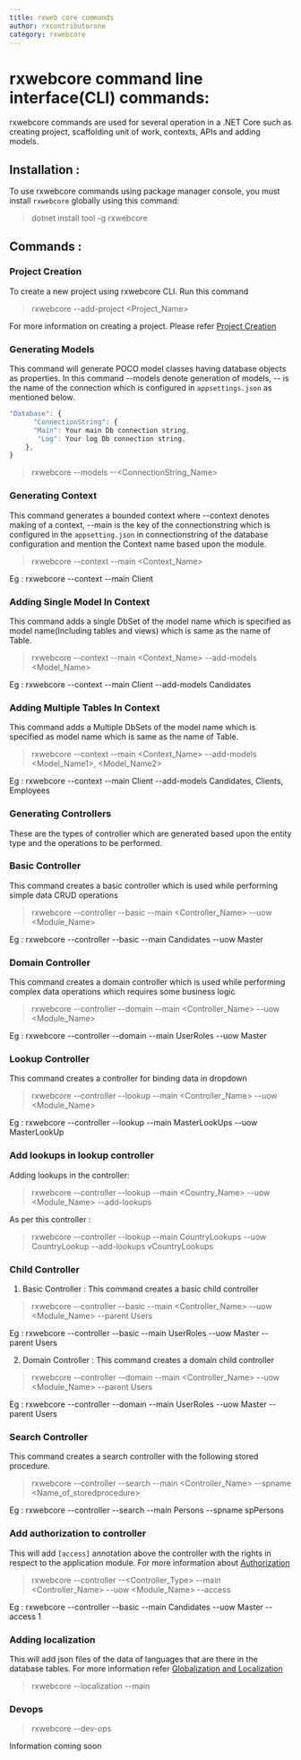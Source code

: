 ```yaml
---
title: rxweb core commands
author: rxcontributorone
category: rxwebcore 
---
```


# rxwebcore command line interface(CLI) commands:
rxwebcore commands are used for several operation in a .NET Core such as creating project, scaffolding unit of work, contexts, APIs and adding models.

## Installation :
To use rxwebcore commands using package manager console, you must install `rxwebcore` globally using this command:

> dotnet install tool -g rxwebcore

## Commands : 

### Project Creation
To create a new project using rxwebcore CLI. Run this command 

> rxwebcore --add-project <Project_Name>

For more information on creating a project. Please refer <a href="/step-by-step-guide/project-creation.html">Project Creation</a>

### Generating Models
This command will generate POCO model classes having database objects as properties. In this command --models denote generation of models, --<ConnectionStringName> is the name of the connection which is configured in `appsettings.json` as mentioned below. 

```js
"Database": {
      "ConnectionString": {
      "Main": Your main Db connection string,
	   "Log": Your log Db connection string,
    },
}
```

> rxwebcore --models --<ConnectionString_Name> 

### Generating Context
This command generates a bounded context where --context denotes making of a context, --main is the key of the connectionstring which is configured in the `appsetting.json` in connectionstring of the database configuration and mention the Context name based upon the module.

> rxwebcore --context --main <Context_Name>

Eg : rxwebcore --context --main Client

### Adding Single Model In Context

This command adds a single DbSet of the model name which is specified as model name(Including tables and views)  which is same as the name of Table.

> rxwebcore --context --main <Context_Name> --add-models <Model_Name> 

Eg : rxwebcore --context --main Client  --add-models Candidates

### Adding Multiple Tables In Context

This command adds a Multiple DbSets of the model name which is specified as model name which is same as the name of Table.

> rxwebcore --context --main <Context_Name> --add-models <Model_Name1>, <Model_Name2>

Eg : rxwebcore --context --main Client --add-models Candidates, Clients, Employees

### Generating Controllers
These are the types of controller which are generated based upon the entity type and the operations to be performed.

### Basic Controller
This command creates a basic controller which is used while performing simple data CRUD operations

> rxwebcore --controller --basic --main <Controller_Name> --uow <Module_Name> 

Eg : rxwebcore --controller --basic --main Candidates --uow Master
 
### Domain Controller
This command creates a domain controller which is used while performing complex data operations which requires some business logic 

> rxwebcore --controller --domain --main <Controller_Name> --uow <Module_Name>

Eg : rxwebcore --controller --domain --main UserRoles --uow Master 

### Lookup Controller
This command creates a controller for binding data in dropdown 

> rxwebcore --controller --lookup --main <Controller_Name> --uow <Module_Name>
  
Eg : rxwebcore --controller --lookup --main MasterLookUps --uow MasterLookUp 

### Add lookups in lookup controller 
Adding lookups in the controller:

> rxwebcore --controller --lookup --main <Country_Name> --uow <Module_Name> --add-lookups <Lookup>

As per this controller : 

> rxwebcore --controller --lookup --main CountryLookups --uow CountryLookup --add-lookups vCountryLookups

### Child Controller

1) Basic Controller :
This command creates a basic child controller 

> rxwebcore --controller --basic --main <Controller_Name> --uow <Module_Name> --parent Users

Eg : rxwebcore --controller --basic --main UserRoles --uow Master --parent Users

2) Domain Controller :
This command creates a domain child controller 

> rxwebcore --controller --domain --main <Controller_Name> --uow <Module_Name> --parent Users

Eg : rxwebcore --controller --domain --main UserRoles --uow Master --parent Users

### Search Controller 
This command creates a search controller with the following stored procedure. 

> rxwebcore --controller --search --main <Controller_Name> --spname <Name_of_storedprocedure>

Eg : rxwebcore --controller --search --main Persons --spname spPersons

### Add authorization to controller
This will add `[access]` annotation above the controller with the rights in respect to the application module. For more information about <a href="/security/authorization.html">Authorization</a>

> rxwebcore --controller --<Controller_Type> --main <Controller_Name> --uow <Module_Name> --access <ApplicationModuleId>

Eg :  rxwebcore --controller --basic --main Candidates --uow Master --access 1

### Adding localization
This will add json files of the data of languages that are there in the database tables. For more information refer <a href="/localization-and-globalization/global-content.html">Globalization and Localization</a>

> rxwebcore --localization --main 

### Devops

> rxwebcore --dev-ops

Information coming soon